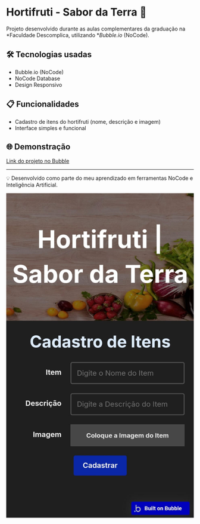 # Hortifruti - Sabor da Terra 🍎

Projeto desenvolvido durante as aulas complementares da graduação na *Faculdade Descomplica, utilizando **Bubble.io* (NoCode).

## 🛠 Tecnologias usadas
- Bubble.io (NoCode)
- NoCode Database
- Design Responsivo

## 📋 Funcionalidades
- Cadastro de itens do hortifruti (nome, descrição e imagem)
- Interface simples e funcional

## 🌐 Demonstração
[Link do projeto no Bubble](https://sabor-da-terra.bubbleapps.io/version-test)

---

💡 Desenvolvido como parte do meu aprendizado em ferramentas NoCode e Inteligência Artificial.

![Print da página hortifruti](pagina_hortifruti.jpg)
